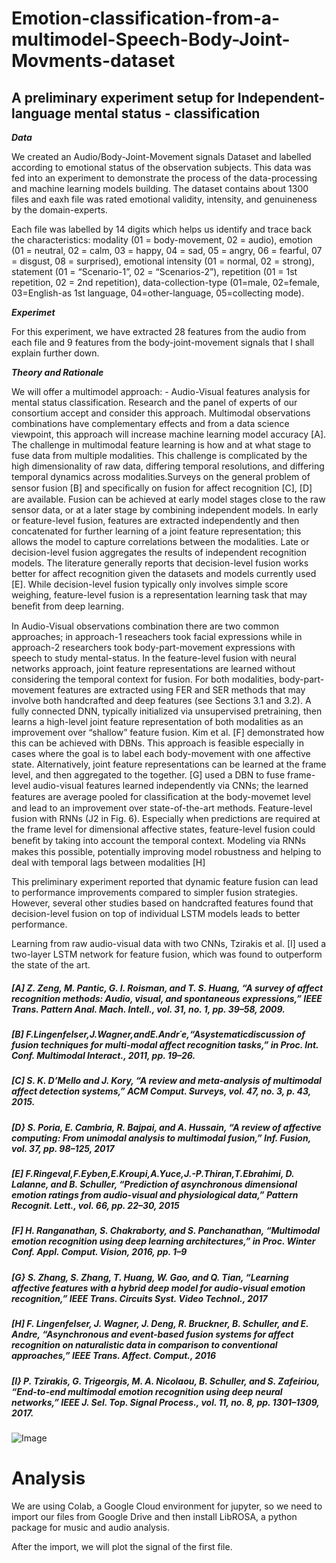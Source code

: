 # Emotion-classification-from-a-multimodel-Speech-Body-Joint-Movments-dataset
## A preliminary experiment setup for Independent-language mental status - classification 

***Data***

We created an Audio/Body-Joint-Movement signals Dataset and labelled according to emotional status of the observation subjects. This data was fed into an experiment to demonstrate the process of the data-processing and machine learning models building. The dataset contains about 1300 files and eaxh file was rated emotional validity, intensity, and genuineness by the domain-experts.

Each file was labelled by 14 digits which helps us identify and trace back the characteristics: modality (01 = body-movement, 02 = audio), emotion (01 = neutral, 02 = calm, 03 = happy, 04 = sad, 05 = angry, 06 = fearful, 07 = disgust, 08 = surprised), emotional intensity (01 = normal, 02 = strong), statement (01 = “Scenario-1”, 02 = “Scenarios-2”), repetition (01 = 1st repetition, 02 = 2nd repetition), data-collection-type (01=male, 02=female, 03=English-as 1st language, 04=other-language, 05=collecting mode).

***Experimet***

For this experiment, we have extracted 28 features from the audio from each file and 9 features from the body-joint-movement signals that I shall explain further down.  

***Theory and Rationale***

We will offer a multimodel approach: - Audio-Visual features analysis for mental status classification. Research and the panel of experts of our consortium accept and consider this approach. Multimodal observations combinations have complementary effects and from a data science viewpoint, this approach will increase machine learning model accuracy [A]. The challenge in multimodal feature learning is how and at what stage to fuse data from multiple modalities. This challenge is complicated by the high dimensionality of raw data, differing temporal resolutions, and differing temporal dynamics across modalities.Surveys on the general problem of sensor fusion [B] and speciﬁcally on fusion for affect recognition [C], [D] are available. Fusion can be achieved at early model stages close to the raw sensor data, or at a later stage by combining independent models. In early or feature-level fusion, features are extracted independently and then concatenated for further learning of a joint feature representation; this allows the model to capture correlations between the modalities. Late or decision-level fusion aggregates the results of independent recognition models. The literature generally reports that decision-level fusion works better for affect recognition given the datasets and models currently used [E]. While decision-level fusion typically only involves simple score weighing, feature-level fusion is a representation learning task that may beneﬁt from deep learning. 

In Audio-Visual observations combination there are two common approaches; in approach-1 reseachers took facial expressions while in approach-2 researchers took body-part-movement expressions with speech to study mental-status. In the feature-level fusion with neural networks approach, joint feature representations are learned without considering the temporal context for fusion. For both modalities, body-part-movement features are extracted using FER and SER methods that may involve both handcrafted and deep features (see Sections 3.1 and 3.2). A fully connected DNN, typically initialized via unsupervised pretraining, then learns a high-level joint feature representation of both modalities as an improvement over “shallow” feature fusion. Kim et al. [F] demonstrated how this can be achieved with DBNs. This approach is feasible especially in cases where the goal is to label each body-movement with one affective state. Alternatively, joint feature representations can be learned at the frame level, and then aggregated to the together. [G] used a DBN to fuse frame-level audio-visual features learned independently via CNNs; the learned features are average pooled for classiﬁcation at the body-movemet level and lead to an improvement over state-of-the-art methods. Feature-level fusion with RNNs (J2 in Fig. 6). Especially when predictions are required at the frame level for dimensional affective states, feature-level fusion could beneﬁt by taking into account the temporal context. Modeling via RNNs makes this possible, potentially improving model robustness and helping to deal with temporal lags between modalities [H]

This preliminary experiment reported that dynamic feature fusion can lead to performance improvements compared to simpler fusion strategies. However, several other studies based on handcrafted features found that decision-level fusion on top of individual LSTM models leads to better performance.

Learning from raw audio-visual data with two CNNs, Tzirakis et al. [I] used a two-layer LSTM network for feature fusion, which was found to outperform the state of the art.

##### [A] ***Z. Zeng, M. Pantic, G. I. Roisman, and T. S. Huang, “A survey of affect recognition methods: Audio, visual, and spontaneous expressions,” IEEE Trans. Pattern Anal. Mach. Intell., vol. 31, no. 1, pp. 39–58, 2009.***
##### [B] ***F.Lingenfelser,J.Wagner,andE.Andr´e,“Asystematicdiscussion of fusion techniques for multi-modal affect recognition tasks,” in Proc. Int. Conf. Multimodal Interact., 2011, pp. 19–26.***
##### [C] ***S. K. D’Mello and J. Kory, “A review and meta-analysis of multimodal affect detection systems,” ACM Comput. Surveys, vol. 47, no. 3, p. 43, 2015.***
##### [D} ***S. Poria, E. Cambria, R. Bajpai, and A. Hussain, “A review of affective computing: From unimodal analysis to multimodal fusion,” Inf. Fusion, vol. 37, pp. 98–125, 2017***
##### [E] ***F.Ringeval,F.Eyben,E.Kroupi,A.Yuce,J.-P.Thiran,T.Ebrahimi, D. Lalanne, and B. Schuller, “Prediction of asynchronous dimensional emotion ratings from audio-visual and physiological data,” Pattern Recognit. Lett., vol. 66, pp. 22–30, 2015***
##### [F] ***H. Ranganathan, S. Chakraborty, and S. Panchanathan, “Multimodal emotion recognition using deep learning architectures,” in Proc. Winter Conf. Appl. Comput. Vision, 2016, pp. 1–9***
##### [G} ***S. Zhang, S. Zhang, T. Huang, W. Gao, and Q. Tian, “Learning affective features with a hybrid deep model for audio-visual emotion recognition,” IEEE Trans. Circuits Syst. Video Technol., 2017***
##### [H] ***F. Lingenfelser, J. Wagner, J. Deng, R. Bruckner, B. Schuller, and E. Andre, “Asynchronous and event-based fusion systems for affect recognition on naturalistic data in comparison to conventional approaches,” IEEE Trans. Affect. Comput., 2016***
##### [I} ***P. Tzirakis, G. Trigeorgis, M. A. Nicolaou, B. Schuller, and S. Zafeiriou, “End-to-end multimodal emotion recognition using deep neural networks,” IEEE J. Sel. Top. Signal Process., vol. 11, no. 8, pp. 1301–1309, 2017.***

![Image](https://github.com/Shahabks/Emotion-classification-from-a-multimodel-Speech-Body-Joint-Movments-dataset/blob/master/EVBM1.jpeg)

# Analysis

We are using Colab, a Google Cloud environment for jupyter, so we need to import our files from Google Drive and then install LibROSA, a python package for music and audio analysis.

After the import, we will plot the signal of the first file.
